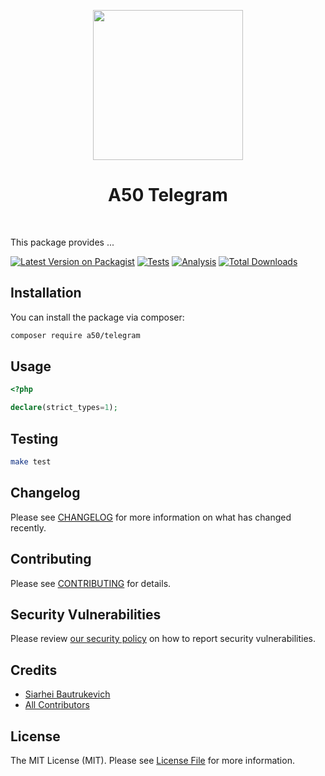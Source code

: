 <p align="center">
    <a href="https://github.com/A50dev" target="_blank">
        <img src="https://avatars0.githubusercontent.com/u/86768962" height="240px">
    </a>
    <h1 align="center">A50 Telegram</h1>
    <br>
</p>

This package provides ...

[![Latest Version on Packagist](https://img.shields.io/packagist/v/a50/telegram.svg?style=flat-square)](https://packagist.org/packages/a50/telegram)
[![Tests](https://github.com/a50/telegram/actions/workflows/test.yml/badge.svg?branch=main)](https://github.com/a50/telegram/actions/workflows/run-tests.yml)
[![Analysis](https://github.com/a50/telegram/actions/workflows/analyze.yml/badge.svg?branch=main)](https://github.com/a50/telegram/actions/workflows/run-tests.yml)
[![Total Downloads](https://img.shields.io/packagist/dt/a50/telegram.svg?style=flat-square)](https://packagist.org/packages/a50/telegram)
## Installation

You can install the package via composer:

```bash
composer require a50/telegram
```

## Usage

```php
<?php

declare(strict_types=1);

```

## Testing

```bash
make test
```

## Changelog

Please see [CHANGELOG](CHANGELOG.md) for more information on what has changed recently.

## Contributing

Please see [CONTRIBUTING](.github/CONTRIBUTING.md) for details.

## Security Vulnerabilities

Please review [our security policy](../../security/policy) on how to report security vulnerabilities.

## Credits

- [Siarhei Bautrukevich](https://github.com/bautrukevich)
- [All Contributors](../../contributors)

## License

The MIT License (MIT). Please see [License File](LICENSE.md) for more information.

